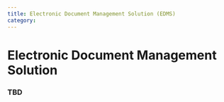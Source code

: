 ```yaml
---
title: Electronic Document Management Solution (EDMS)
category:
---
```


# Electronic Document Management Solution
### TBD
